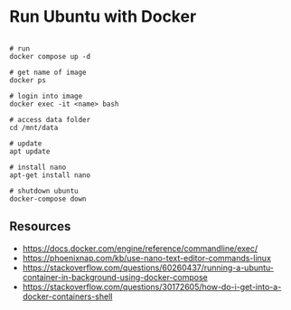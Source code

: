 # Run Ubuntu with Docker

```shell

# run 
docker compose up -d

# get name of image
docker ps

# login into image
docker exec -it <name> bash

# access data folder
cd /mnt/data

# update 
apt update

# install nano
apt-get install nano

# shutdown ubuntu
docker-compose down

```


## Resources

- <https://docs.docker.com/engine/reference/commandline/exec/>
- <https://phoenixnap.com/kb/use-nano-text-editor-commands-linux>
- <https://stackoverflow.com/questions/60260437/running-a-ubuntu-container-in-background-using-docker-compose>
- <https://stackoverflow.com/questions/30172605/how-do-i-get-into-a-docker-containers-shell>
